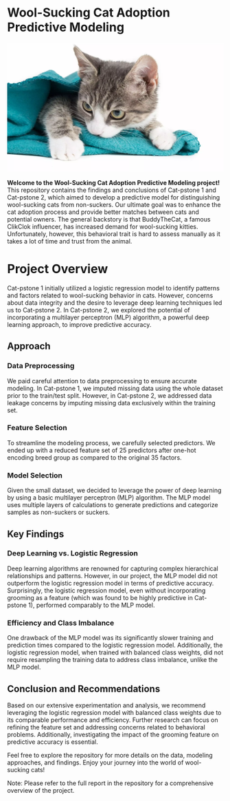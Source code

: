 # Wool-Sucking Cat Adoption Predictive Modeling
<img src=".\images\cat-sucking-on-blanket-scaled.jpg" alt="Alt Text" width="800" height="300">

**Welcome to the Wool-Sucking Cat Adoption Predictive Modeling project!** 
This repository contains the findings and conclusions of Cat-pstone 1 and Cat-pstone 2, which aimed to develop a predictive model for distinguishing wool-sucking cats from non-suckers. Our ultimate goal was to enhance the cat adoption process and provide better matches between cats and potential owners. The general backstory is that BuddyTheCat, a famous ClikClok influencer, has increased demand for wool-sucking kitties. Unfortunately, however, this behavioral trait is hard to assess manually as it takes a lot of time and trust from the animal. 

# Project Overview
Cat-pstone 1 initially utilized a logistic regression model to identify patterns and factors related to wool-sucking behavior in cats. However, concerns about data integrity and the desire to leverage deep learning techniques led us to Cat-pstone 2. In Cat-pstone 2, we explored the potential of incorporating a multilayer perceptron (MLP) algorithm, a powerful deep learning approach, to improve predictive accuracy.

## Approach
### Data Preprocessing
We paid careful attention to data preprocessing to ensure accurate modeling. In Cat-pstone 1, we imputed missing data using the whole dataset prior to the train/test split. However, in Cat-pstone 2, we addressed data leakage concerns by imputing missing data exclusively within the training set.

### Feature Selection
To streamline the modeling process, we carefully selected predictors. We ended up with a reduced feature set of 25 predictors after one-hot encoding breed group as compared to the original 35 factors.

### Model Selection
Given the small dataset, we decided to leverage the power of deep learning by using a basic multilayer perceptron (MLP) algorithm. The MLP model uses multiple layers of calculations to generate predictions and categorize samples as non-suckers or suckers.

## Key Findings
### Deep Learning vs. Logistic Regression
Deep learning algorithms are renowned for capturing complex hierarchical relationships and patterns. However, in our project, the MLP model did not outperform the logistic regression model in terms of predictive accuracy. Surprisingly, the logistic regression model, even without incorporating grooming as a feature (which was found to be highly predictive in Cat-pstone 1), performed comparably to the MLP model.

### Efficiency and Class Imbalance
One drawback of the MLP model was its significantly slower training and prediction times compared to the logistic regression model. Additionally, the logistic regression model, when trained with balanced class weights, did not require resampling the training data to address class imbalance, unlike the MLP model.

## Conclusion and Recommendations
Based on our extensive experimentation and analysis, we recommend leveraging the logistic regression model with balanced class weights due to its comparable performance and efficiency. Further research can focus on refining the feature set and addressing concerns related to behavioral problems. Additionally, investigating the impact of the grooming feature on predictive accuracy is essential.

Feel free to explore the repository for more details on the data, modeling approaches, and findings. Enjoy your journey into the world of wool-sucking cats!

Note: Please refer to the full report in the repository for a comprehensive overview of the project.

